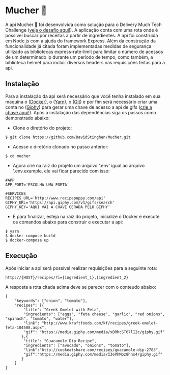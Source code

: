 # Mucher :taco:

A api Mucher :taco: foi desenvolvida como solução para o Delivery Much Tech Challenge ([veja o desafio aqui!](https://github.com/delivery-much/challenge)). A aplicação conta com uma rota onde é possivel buscar por receitas a partir de ingredientes. A api foi construida em Node.js com a ajuda do framework Express.
Além da construção da funcionalidade já citada foram implementadas medidas de segurança utilizado as bibliotecas express-rate-limit para limitar o número de acessos de um determinado ip durante um período de tempo, como também, a biblioteca helmet para incluir diversos headers nas requisições feitas para a api.

## Instalação

Para a instalação da api será necessário que você tenha instalado em sua maquina o ([Docker](https://docs.docker.com/get-docker/)), o ([Yarn](https://classic.yarnpkg.com/en/docs/install/#windows-stable)), o ([Git](https://git-scm.com/downloads)) e por fim será necessário criar uma conta no ([Giphy](https://developers.giphy.com/)) para gerar uma chave de acesso a api de gifs ([crie a chave aqui!](https://developers.giphy.com/dashboard/)). Após a instalação das dependências siga os passos como demonstrado abaixo:

- Clone o diretório do projeto:
```
$ git clone https://github.com/DavidStinghen/Mucher.git
```

- Acesse o diretório clonado no passo anterior:
```
$ cd mucher
```

- Agora crie na raiz do projeto um arquivo '.env' igual ao arquivo '.env.example, ele vai ficar parecido com isso:
```
#APP
APP_PORT='ESCOLHA UMA PORTA'

#SERVICES
RECIPES_URL='http://www.recipepuppy.com/api'
GIPHY_URL='https://api.giphy.com/v1/gifs/search'
GIPHY_KEY='AQUI VAI A CHAVE GERADA PELO GIPHY'
```

- E para finalizar, esteja na raiz do projeto, inicialize o Docker e execute os comandos abaixo para construir e executar a api:
```
$ yarn
$ docker-compose build
$ docker-compose up
```

## Execução

Após iniciar a api será possível realizar requisições para a seguinte rota:
```
http://{HOST}/recipes/?i={ingredient_1},{ingredient_2}
```

A resposta a rota citada acima deve se parecer com o conteudo abaixo:
```
{
	"keywords": ["onion", "tomato"],
	"recipes": [{
		"title": "Greek Omelet with Feta",
		"ingredients": ["eggs", "feta cheese", "garlic", "red onions", "spinach", "tomato", "water"],
		"link": "http://www.kraftfoods.com/kf/recipes/greek-omelet-feta-104508.aspx",
		"gif": "https://media.giphy.com/media/xBRhcST67lI2c/giphy.gif"
	   },{
		"title": "Guacamole Dip Recipe",
		"ingredients": ["avocado", "onions", "tomato"],
		"link":"http://cookeatshare.com/recipes/guacamole-dip-2783",
		"gif":"https://media.giphy.com/media/I3eVhMpz8hns4/giphy.gif"
	   }
	]
}
```
